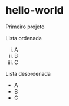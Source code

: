 # hello-world
Primeiro projeto 

<!DOCTYPE html>
<html>
 <head>
 </head>
 <body>
  <p>Lista ordenada</p>
  <ol type="i">
   <li>A</li>
   <li>B</li>
   <li>C</li>
  </ol>
  <p>Lista desordenada</p>
  <ul type="square">
   <li>A</li>
   <li>B</li>
   <li>C</li>
  </ul>
 </body>
</html>
